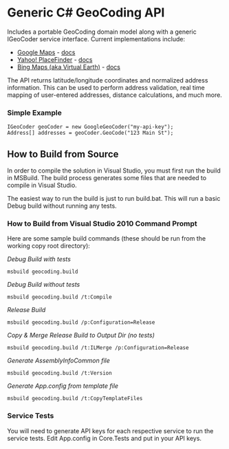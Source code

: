Generic C# GeoCoding API
========================

Includes a portable GeoCoding domain model along with a generic IGeoCoder service interface.  Current implementations include:

  * [Google Maps](https://developers.google.com/maps/) - [docs](https://developers.google.com/maps/documentation/geocoding/)
  * [Yahoo! PlaceFinder](http://developer.yahoo.com/geo/placefinder/) - [docs](http://developer.yahoo.com/geo/placefinder/guide/index.html)
  * [Bing Maps (aka Virtual Earth)](http://www.microsoft.com/maps/) - [docs](http://msdn.microsoft.com/en-us/library/ff701715.aspx)

The API returns latitude/longitude coordinates and normalized address information.  This can be used to perform address validation, real time mapping of user-entered addresses, distance calculations, and much more.

### Simple Example

    IGeoCoder geoCoder = new GoogleGeoCoder("my-api-key");
    Address[] addresses = geoCoder.GeoCode("123 Main St");


How to Build from Source
------------------------

In order to compile the solution in Visual Studio, you must first run the build in MSBuild. The build process generates some files that are needed to compile in Visual Studio.

The easiest way to run the build is just to run build.bat. This will run a basic Debug build without running any tests.


### How to Build from Visual Studio 2010 Command Prompt

Here are some sample build commands (these should be run from the working copy root directory):

_Debug Build with tests_

    msbuild geocoding.build

_Debug Build without tests_

    msbuild geocoding.build /t:Compile

_Release Build_

    msbuild geocoding.build /p:Configuration=Release

_Copy & Merge Release Build to Output Dir (no tests)_

    msbuild geocoding.build /t:ILMerge /p:Configuration=Release

_Generate AssemblyInfoCommon file_

    msbuild geocoding.build /t:Version

_Generate App.config from template file_

    msbuild geocoding.build /t:CopyTemplateFiles


### Service Tests
You will need to generate API keys for each respective service to run the service tests. Edit App.config in Core.Tests and put in your API keys.
